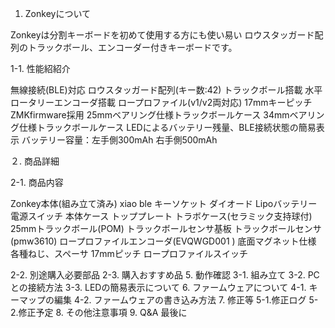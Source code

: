 1. Zonkeyについて

Zonkeyは分割キーボードを初めて使用する方にも使い易い
ロウスタッガード配列のトラックボール、エンコーダー付きキーボードです。


1-1. 性能紹紹介

無線接続(BLE)対応
ロウスタッガード配列(キー数:42)
トラックボール搭載
水平ロータリーエンコーダ搭載
ロープロファイル(v1/v2両対応)
17mmキーピッチ
ZMKfirmware採用
25mmベアリング仕様トラックボールケース
34mmベアリング仕様トラックボールケース
LEDによるバッテリー残量、BLE接続状態の簡易表示
バッテリー容量：左手側300mAh  右手側500mAh


２. 商品詳細

2-1. 商品内容

Zonkey本体(組み立て済み)
xiao ble
キーソケット
ダイオード
Lipoバッテリー
電源スイッチ
本体ケース
トッププレート
トラボケース(セラミック支持球付)
25mmトラックボール(POM)
トラックボールセンサ基板
トラックボールセンサ(pmw3610)
ロープロファイルエンコーダ(EVQWGD001 )
底面マグネット仕様
各種ねじ、スペーサ
17mmピッチ
ロープロファイルスイッチ


2-2. 別途購入必要部品
2-3. 購入おすすめ品
5. 動作確認
3-1. 組み立て
3-2. PCとの接続方法
3-3. LEDの簡易表示について
6. ファームウェアについて
4-1. キーマップの編集
4-2. ファームウェアの書き込み方法
7. 修正等
5-1.修正ログ
5-2.修正予定
8. その他注意事項
9. Q&A
最後に
